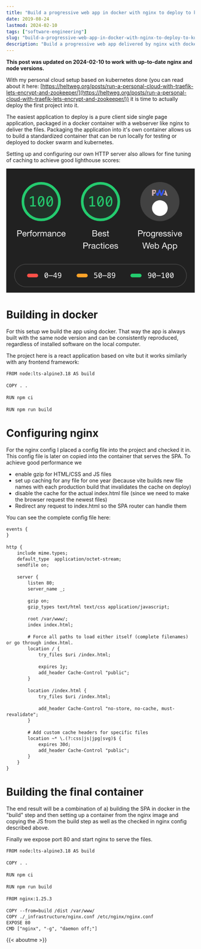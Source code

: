 ```yaml
---
title: "Build a progressive web app in docker with nginx to deploy to kubernetes or docker swarm"
date: 2019-08-24
lastmod: 2024-02-10
tags: ["software-engineering"]
slug: "build-a-progressive-web-app-in-docker-with-nginx-to-deploy-to-kubernetes-or-docker-swarm"
description: "Build a progressive web app delivered by nginx with docker to deploy it to docker swarm or kubernetes."
---
```


**This post was updated on 2024-02-10 to work with up-to-date nginx and node versions.**

With my personal cloud setup based on kubernetes done (you can read about it here: [https://heltweg.org/posts/run-a-personal-cloud-with-traefik-lets-encrypt-and-zookeeper/](https://heltweg.org/posts/run-a-personal-cloud-with-traefik-lets-encrypt-and-zookeeper/)) it is time to actually deploy the first project into it. 

The easiest application to deploy is a pure client side single page application, packaged in a docker container with a webserver like nginx to deliver the files. Packaging the application into it's own container allows us to build a standardized container that can be run locally for testing or deployed to docker swarm and kubernetes.

Setting up and configuring our own HTTP server also allows for fine tuning of caching to achieve good lighthouse scores:

![Lighthouse scores, don't let the bugged checkmark fool you it passes the PWA tests ;)](/img/posts/build-a-progressive-web-app-in-docker-with-nginx-to-deploy-to-kubernetes-or-docker-swarm/scores.png#center)

# Building in docker
For this setup we build the app using docker. That way the app is always built with the same node version and can be consistently reproduced, regardless of installed software on the local computer.

The project here is a react application based on vite but it works similarly with any frontend framework:

```docker
FROM node:lts-alpine3.18 AS build

COPY . .

RUN npm ci

RUN npm run build
```

# Configuring nginx
For the nginx config I placed a config file into the project and checked it in. This config file is later on copied into the container that serves the SPA. To achieve good performance we

- enable gzip for HTML/CSS and JS files
- set up caching for any file for one year (because vite builds new file names with each production build that invalidates the cache on deploy)
- disable the cache for the actual index.html file (since we need to make the browser request the newest files)
- Redirect any request to index.html so the SPA router can handle them

You can see the complete config file here:
```
events {
}

http {
    include mime.types;
    default_type  application/octet-stream;
    sendfile on;

    server {
        listen 80;
        server_name _;

        gzip on;
        gzip_types text/html text/css application/javascript;

        root /var/www/;
        index index.html;

        # Force all paths to load either itself (complete filenames) or go through index.html.
        location / {
            try_files $uri /index.html;

            expires 1y;
            add_header Cache-Control "public";
        }

        location /index.html {
            try_files $uri /index.html;

            add_header Cache-Control "no-store, no-cache, must-revalidate";   
        }

        # Add custom cache headers for specific files
        location ~* \.(?:css|js|jpg|svg)$ {
            expires 30d;
            add_header Cache-Control "public";
        }
    }
}
```

# Building the final container
The end result will be a combination of a) building the SPA in  docker in the "build" step and then setting up a container from the nginx image and copying the JS from the build step as well as the checked in nginx config described above.



Finally we expose port 80 and start nginx to serve the files.

```docker
FROM node:lts-alpine3.18 AS build

COPY . .

RUN npm ci

RUN npm run build

FROM nginx:1.25.3

COPY --from=build /dist /var/www/
COPY ./_infrastructure/nginx.conf /etc/nginx/nginx.conf
EXPOSE 80
CMD ["nginx", "-g", "daemon off;"]
```

{{< aboutme >}}